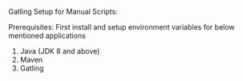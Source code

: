 Gatling Setup for Manual Scripts:

Prerequisites:
First install and setup environment variables for below mentioned applications
1.	Java (JDK 8 and above)
2.	Maven
3.	Gatling

